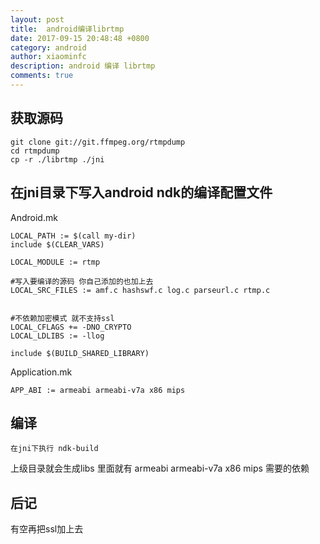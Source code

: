 ```yaml
---
layout: post
title:  android编译librtmp
date: 2017-09-15 20:48:48 +0800
category: android
author: xiaominfc
description: android 编译 librtmp
comments: true
---
```


## 获取源码
~~~~
git clone git://git.ffmpeg.org/rtmpdump
cd rtmpdump
cp -r ./librtmp ./jni
~~~~


## 在jni目录下写入android ndk的编译配置文件
Android.mk
~~~~
LOCAL_PATH := $(call my-dir)
include $(CLEAR_VARS)

LOCAL_MODULE := rtmp

#写入要编译的源码 你自己添加的也加上去
LOCAL_SRC_FILES := amf.c hashswf.c log.c parseurl.c rtmp.c


#不依赖加密模式 就不支持ssl
LOCAL_CFLAGS += -DNO_CRYPTO
LOCAL_LDLIBS := -llog

include $(BUILD_SHARED_LIBRARY)
~~~~

Application.mk
~~~~
APP_ABI := armeabi armeabi-v7a x86 mips
~~~~

## 编译

~~~~
在jni下执行 ndk-build
~~~~
上级目录就会生成libs 里面就有 armeabi armeabi-v7a x86 mips 需要的依赖 

## 后记
有空再把ssl加上去

